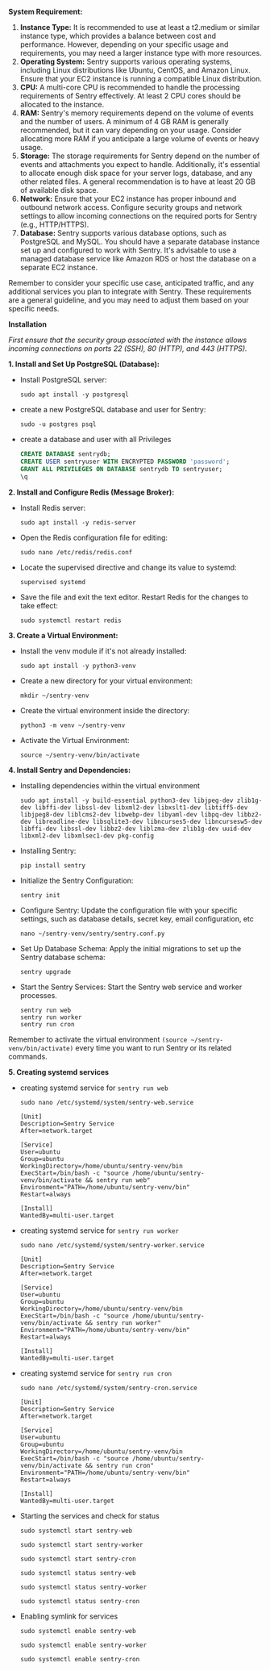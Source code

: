 **System Requirement:**

1. **Instance Type:** It is recommended to use at least a t2.medium or similar instance type, which provides a balance between cost and performance. However, depending on your specific usage and requirements, you may need a larger instance type with more resources.
2. **Operating System:** Sentry supports various operating systems, including Linux distributions like Ubuntu, CentOS, and Amazon Linux. Ensure that your EC2 instance is running a compatible Linux distribution.
3. **CPU:** A multi-core CPU is recommended to handle the processing requirements of Sentry effectively. At least 2 CPU cores should be allocated to the instance.
4. **RAM:** Sentry's memory requirements depend on the volume of events and the number of users. A minimum of 4 GB RAM is generally recommended, but it can vary depending on your usage. Consider allocating more RAM if you anticipate a large volume of events or heavy usage.
5. **Storage:** The storage requirements for Sentry depend on the number of events and attachments you expect to handle. Additionally, it's essential to allocate enough disk space for your server logs, database, and any other related files. A general recommendation is to have at least 20 GB of available disk space.
6. **Network:** Ensure that your EC2 instance has proper inbound and outbound network access. Configure security groups and network settings to allow incoming connections on the required ports for Sentry (e.g., HTTP/HTTPS).
7. **Database:** Sentry supports various database options, such as PostgreSQL and MySQL. You should have a separate database instance set up and configured to work with Sentry. It's advisable to use a managed database service like Amazon RDS or host the database on a separate EC2 instance.

Remember to consider your specific use case, anticipated traffic, and any additional services you plan to integrate with Sentry. These requirements are a general guideline, and you may need to adjust them based on your specific needs.

**Installation**

*First ensure that the security group associated with the instance allows incoming connections on ports 22 (SSH), 80 (HTTP), and 443 (HTTPS).*

**1. Install and Set Up PostgreSQL (Database):**
-   Install PostgreSQL server:
    ```shell
    sudo apt install -y postgresql
    ```
- create a new PostgreSQL database and user for Sentry:
    ```shell
    sudo -u postgres psql
    ```
- create a database and user with all Privileges
    ```sql
    CREATE DATABASE sentrydb;
    CREATE USER sentryuser WITH ENCRYPTED PASSWORD 'password';
    GRANT ALL PRIVILEGES ON DATABASE sentrydb TO sentryuser;
    \q
    ```
**2. Install and Configure Redis (Message Broker):**
- Install Redis server:
    ```shell
    sudo apt install -y redis-server
    ```
- Open the Redis configuration file for editing:
    ```shell
    sudo nano /etc/redis/redis.conf
    ```
- Locate the supervised directive and change its value to systemd:
    ```shell
    supervised systemd
    ```
- Save the file and exit the text editor. Restart Redis for the changes to take effect:
    ```shell
    sudo systemctl restart redis
    ```
**3. Create a Virtual Environment:**
- Install the venv module if it's not already installed:
    ```shell
    sudo apt install -y python3-venv
    ```
- Create a new directory for your virtual environment:
    ```shell
    mkdir ~/sentry-venv
    ```
- Create the virtual environment inside the directory:
    ```shell
    python3 -m venv ~/sentry-venv
    ```
- Activate the Virtual Environment:
    ```shell
    source ~/sentry-venv/bin/activate
    ```
**4. Install Sentry and Dependencies:**
- Installing dependencies within the virtual environment
    ```shell
    sudo apt install -y build-essential python3-dev libjpeg-dev zlib1g-dev libffi-dev libssl-dev libxml2-dev libxslt1-dev libtiff5-dev libjpeg8-dev liblcms2-dev libwebp-dev libyaml-dev libpq-dev libbz2-dev libreadline-dev libsqlite3-dev libncurses5-dev libncursesw5-dev libffi-dev libssl-dev libbz2-dev liblzma-dev zlib1g-dev uuid-dev libxml2-dev libxmlsec1-dev pkg-config
    ```
- Installing Sentry:
    ```shell
    pip install sentry
    ```
- Initialize the Sentry Configuration:
    ```shell
    sentry init
    ```
- Configure Sentry: Update the configuration file with your specific settings, such as database details, secret key, email configuration, etc
    ```shell
    nano ~/sentry-venv/sentry/sentry.conf.py
    ```
    
- Set Up Database Schema: Apply the initial migrations to set up the Sentry database schema:
    ```shell
    sentry upgrade
    ```
- Start the Sentry Services: Start the Sentry web service and worker processes.
    ```shell
    sentry run web
    sentry run worker
    sentry run cron
    ```

Remember to activate the virtual environment `(source ~/sentry-venv/bin/activate)` every time you want to run Sentry or its related commands.

**5. Creating systemd services**
- creating systemd service for `sentry run web`
    ```shell
    sudo nano /etc/systemd/system/sentry-web.service
    ```
    ```shell
    [Unit]
    Description=Sentry Service
    After=network.target

    [Service]
    User=ubuntu
    Group=ubuntu
    WorkingDirectory=/home/ubuntu/sentry-venv/bin
    ExecStart=/bin/bash -c "source /home/ubuntu/sentry-venv/bin/activate && sentry run web"
    Environment="PATH=/home/ubuntu/sentry-venv/bin"
    Restart=always

    [Install]
    WantedBy=multi-user.target
    ```
- creating systemd service for `sentry run worker`
    ```shell
    sudo nano /etc/systemd/system/sentry-worker.service
    ```
    
    ```shell
    [Unit]
    Description=Sentry Service
    After=network.target

    [Service]
    User=ubuntu
    Group=ubuntu
    WorkingDirectory=/home/ubuntu/sentry-venv/bin
    ExecStart=/bin/bash -c "source /home/ubuntu/sentry-venv/bin/activate && sentry run worker"
    Environment="PATH=/home/ubuntu/sentry-venv/bin"
    Restart=always

    [Install]
    WantedBy=multi-user.target
    ```
- creating systemd service for `sentry run cron`
    ```shell
    sudo nano /etc/systemd/system/sentry-cron.service
    ```
    
    ```shell
    [Unit]
    Description=Sentry Service
    After=network.target

    [Service]
    User=ubuntu
    Group=ubuntu
    WorkingDirectory=/home/ubuntu/sentry-venv/bin
    ExecStart=/bin/bash -c "source /home/ubuntu/sentry-venv/bin/activate && sentry run cron"
    Environment="PATH=/home/ubuntu/sentry-venv/bin"
    Restart=always

    [Install]
    WantedBy=multi-user.target
    ```
    
- Starting the services and check for status
    ```shell
    sudo systemctl start sentry-web
    ```
    ```shell
    sudo systemctl start sentry-worker
    ```
    ```shell
    sudo systemctl start sentry-cron
    ```
    ```shell
    sudo systemctl status sentry-web
    ```
    ```shell
    sudo systemctl status sentry-worker
    ``` 
    ```shell
    sudo systemctl status sentry-cron
    ``` 
- Enabling symlink for services
    ```shell
    sudo systemctl enable sentry-web
    ```
    ```shell
    sudo systemctl enable sentry-worker
    ``` 
    ```shell
    sudo systemctl enable sentry-cron
    ``` 
